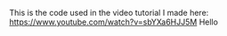 This is the code used in the video tutorial I made here: https://www.youtube.com/watch?v=sbYXa6HJJ5M
Hello 
